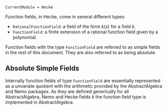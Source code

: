 ```@meta
CurrentModule = Hecke
```
Function fields, in Hecke, come in several
different types:
 - `RationalFunctionField`: a field of the form $k(x)$ for a field $k$.
 - `FunctionField`: a finite extension of a rational function field given by
    a polynomial.

Function fields with the type `FunctionField` are referred to as simple
fields in the rest of this document. They are also referred to as being
absolute.

## Absolute Simple Fields

Internally function fields of type `FunctionField` are essentially
represented as a unvariate quotient with the arithmetic provided by the
AbstractAlgebra and Nemo packages. As they are defined generically for all
AbstractAlgebra, Nemo and Hecke fields $k$ the function field type is
implemented in AbstractAlgebra.

